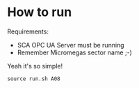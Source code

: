 # How to run

Requirements:
- SCA OPC UA Server must be running
- Remember Micromegas sector name ;-)

Yeah it's so simple! 

```
source run.sh A08
```